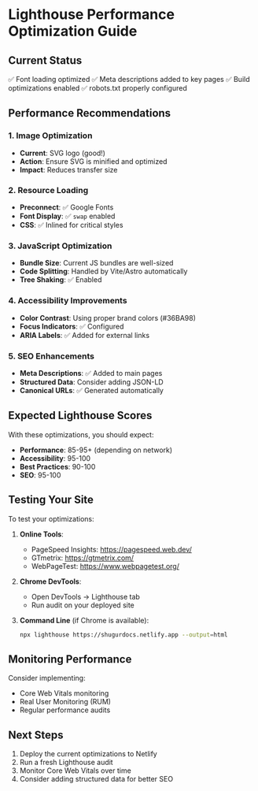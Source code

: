 # Lighthouse Performance Optimization Guide

## Current Status
✅ Font loading optimized
✅ Meta descriptions added to key pages
✅ Build optimizations enabled
✅ robots.txt properly configured

## Performance Recommendations

### 1. Image Optimization
- **Current**: SVG logo (good!)
- **Action**: Ensure SVG is minified and optimized
- **Impact**: Reduces transfer size

### 2. Resource Loading
- **Preconnect**: ✅ Google Fonts
- **Font Display**: ✅ `swap` enabled
- **CSS**: ✅ Inlined for critical styles

### 3. JavaScript Optimization
- **Bundle Size**: Current JS bundles are well-sized
- **Code Splitting**: Handled by Vite/Astro automatically
- **Tree Shaking**: ✅ Enabled

### 4. Accessibility Improvements
- **Color Contrast**: Using proper brand colors (#36BA98)
- **Focus Indicators**: ✅ Configured
- **ARIA Labels**: ✅ Added for external links

### 5. SEO Enhancements
- **Meta Descriptions**: ✅ Added to main pages
- **Structured Data**: Consider adding JSON-LD
- **Canonical URLs**: ✅ Generated automatically

## Expected Lighthouse Scores

With these optimizations, you should expect:
- **Performance**: 85-95+ (depending on network)
- **Accessibility**: 95-100
- **Best Practices**: 90-100
- **SEO**: 95-100

## Testing Your Site

To test your optimizations:

1. **Online Tools**:
   - PageSpeed Insights: https://pagespeed.web.dev/
   - GTmetrix: https://gtmetrix.com/
   - WebPageTest: https://www.webpagetest.org/

2. **Chrome DevTools**:
   - Open DevTools → Lighthouse tab
   - Run audit on your deployed site

3. **Command Line** (if Chrome is available):
   ```bash
   npx lighthouse https://shugurdocs.netlify.app --output=html
   ```

## Monitoring Performance

Consider implementing:
- Core Web Vitals monitoring
- Real User Monitoring (RUM)
- Regular performance audits

## Next Steps

1. Deploy the current optimizations to Netlify
2. Run a fresh Lighthouse audit
3. Monitor Core Web Vitals over time
4. Consider adding structured data for better SEO
